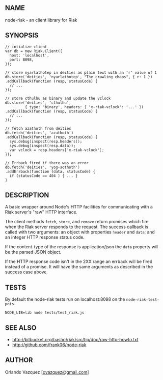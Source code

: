 NAME
----

node-riak - an client library for Riak

SYNOPSIS
--------

    // intialize client
    var db = new Riak.Client({
      host: 'localhost',
      port: 8098,
    });

    // store nyarlathotep in deities as plain text with an 'r' value of 1
    db.store('deities', 'nyarlathotep', "The crawling chaos", { r: 1 })
    .addCallback(function (resp, statusCode) {
      // ...
    });

    // store cthulhu as binary and update the vclock
    db.store('deities', 'cthulhu',
             { type: 'binary', headers: { 'x-riak-vclock': '...' })
    .addCallback(function (resp, statusCode) {
      // ...
    });

    // fetch azathoth from deities
    db.fetch('deities', 'azathoth')
    .addCallback(function (resp, statusCode) {
      sys.debug(inspect(resp.headers));
      sys.debug(inspect(resp.data));
      var vclock = resp.headers['x-riak-vclock'];
    });

    // Errback fired if there was an error
    db.fetch('deities', 'yog-sothoth')
    .addErrback(function (data, statusCode) {
      if (statusCode == 404 ) { ... }
    }


DESCRIPTION
-----------

A basic wrapper around Node's HTTP facilities for communicating with a Riak
server's "raw" HTTP interface.

The client methods `fetch`, `store`, and `remove` return promises which fire
when the Riak server responds to the request.  The success callback is called
with two arguments: an object with properties `header` and `data`; and an
integer HTTP response status code.

If the content-type of the response is application/json the `data` property
will be the parsed JSON object.

If the HTTP response code isn't in the 2XX range an errback will be fired
instead of a promise. It will have the same arguments as described in the
success case above.

TESTS
-----

By default the node-riak tests run on localhost:8098 on the `node-riak-test-pots`

    NODE_LIB=lib node tests/test_riak.js

SEE ALSO
--------

* http://bitbucket.org/basho/riak/src/tip/doc/raw-http-howto.txt
* http://github.com/frank06/node-riak


AUTHOR
------

Orlando Vazquez [ovazquez@gmail.com]
